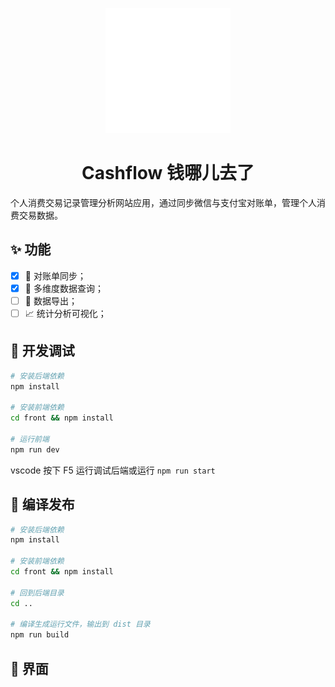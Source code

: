 <p align="center">
  <a href="https://s.hancel.org">
    <img width="200" src="./front/src/assets/images/logo.svg">
  </a>
</p>

<h1 align="center">Cashflow 钱哪儿去了</h1>

个人消费交易记录管理分析网站应用，通过同步微信与支付宝对账单，管理个人消费交易数据。

## ✨ 功能

- [x] 🔁 对账单同步；
- [x] 🔎 多维度数据查询；
- [ ] 📄 数据导出；
- [ ] 📈 统计分析可视化；

## 🐞 开发调试

``` bash
# 安装后端依赖
npm install

# 安装前端依赖
cd front && npm install

# 运行前端
npm run dev

```

vscode 按下 F5 运行调试后端或运行 `npm run start`

## 🔨 编译发布

``` bash
# 安装后端依赖
npm install

# 安装前端依赖
cd front && npm install

# 回到后端目录
cd ..

# 编译生成运行文件，输出到 dist 目录
npm run build

```

## 👀 界面

  
